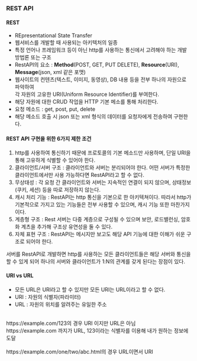 ### REST API

#### REST<br/>
 - REpresentational State Transfer<br/>
 - 웹서비스를 개발할 때 사용되는 아키텍처의 일종<br/>
 - 특정 언어나 프레임워크 등이 아닌 http를 사용하는 통신에서 고려해야 하는 개발 방법론 또는 구조<br/>
 - RestAPI의 요소 : **Method**(POST, GET, PUT DELETE), **Resource**(URI), **Message**(json, xml 같은 포맷)<br/>
 - 웹사이트의 컨텐츠(텍스트, 이미지, 동영상), DB 내용 등을 전부 하나의 자원으로 파악하여<br/>
 각 자원의 고유한 URI(Uniform Resource Identifier)를 부여한다.<br/>
 - 해당 자원에 대한 CRUD 작업을 HTTP 기본 메소를 통해 처리한다.<br/>
 - 요청 메소드 : get, post, put, delete<br/>
 - 해당 메소드 호출 시 json 또는 xml 형식의 데이터를 요청자에게 전송하여 구현한다.

#### REST API 구현을 위한 6가지 제한 조건
1. http를 사용하여 통신하기 때문에 프로토콜의 기본 메소드만 사용하며, 단일 URI을 통해 고유하게 식별할 수 있어야 한다.
2. 클라이언트/서버 구조 : 클라이언트와 서버는 분리되어야 한다. 어떤 서버가 특정한 클라이언트에서만 사용 가능하다면 RestAPI라고 할 수 없다.
3. 무상태성 : 각 요청 간 클라이언트와 서버는 지속적인 연결이 되지 않으며, 상태정보(쿠키, 세션) 등을 따로 저장하지 않는다.
4. 캐시 처리 기능 : RestAPI는 http 통신을 기본으로 한 아키텍쳐이다. 따라서 http가 기본적으로 가지고 있는 기능들은 전부 사용할 수 있으며, 캐시 기능 또한 마찬가지이다.
5. 계층형 구조 : Rest 서버는 다중 계층으로 구성될 수 있으며 보안, 로드밸런싱, 암호화 계츠을 추가해 구조상 유연성을 둘 수 있다.
6. 자체 표현 구조 : RestAPI는 메시지만 보고도 해당 API 기능에 대한 이해가 쉬운 구조로 되어야 한다.

서버를 RestAPI로 개발하면 http를 사용하는 모든 클라이언트들은 해당 서버와 통신을 할 수 있게 되어 하나의 서버와 클라이언트가 1:N의 관계를 갖게 된다는 장점이 있다.


#### URI vs URL
- 모든 URL은 URI라고 할 수 있지만 모든 URI는 URL이라고 할 수 없다.
- URI : 자원의 식별자(파라미터)<br/>
- URL : 자원의 위치를 알려주는 유일한 주소<br/>
<br/>
https://example.com/123의 경우 URI 이지만 URL은 아님<br/>
https://example.com 까지가 URL, 123이라는 식별자를 이용해 내가 원하는 정보에 도달<br/>
<br/>
https://example.com/one/two/abc.html의 경우 URL이면서 URI<br/>

